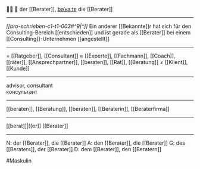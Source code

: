 👨‍💼 🔵 der [[Berater]], [bəˈʁaːtɐ](https://youglish.com/pronounce/Berater/german)
die [[Berater]]

---
*[[bro-schrieben-c1-t1-003#^9|^]]* Ein anderer [[Bekannte]]r hat sich für den Consulting-Bereich [[entschieden]] und ist gerade als [[Berater]] bei einem [[Consulting]]-Unternehmen [[angestellt]]

---
= [[Ratgeber]], [[Consultant]]
≈ [[Experte]], [[Fachmann]], [[Coach]], [[räter]], [[Ansprechpartner]], [[beraten]], [[Rat]], [[Beratung]]
≠ [[Klient]], [[Kunde]]

---
advisor, consultant  
консультант

---
[[beraten]], [[Beratung]], [[beraten]], [[Beraterin]], [[Beraterfirma]]

---
[[berat]]|[[er]]
[[Berater]]


---
N: der [[Berater]], die [[Berater]]
A: den [[Berater]], die [[Berater]]
G: des [[Beraters]], der [[Berater]]
D: dem [[Berater]], den [[Beratern]]

#Maskulin 